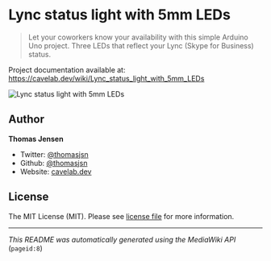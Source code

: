 # Lync status light with 5mm LEDs

> Let your coworkers know your availability with this simple Arduino Uno project. Three LEDs that reflect your Lync (Skype for Business) status.

Project documentation available at: https://cavelab.dev/wiki/Lync_status_light_with_5mm_LEDs

![Lync status light with 5mm LEDs](https://cavelab.dev/images/thumb/8/88/Lync-presence-light-green-led-41lvdq.jpeg/600px-Lync-presence-light-green-led-41lvdq.jpeg)

## Author
**Thomas Jensen**
* Twitter: [@thomasjsn](https://twitter.com/thomasjsn)
* Github: [@thomasjsn](https://github.com/thomasjsn)
* Website: [cavelab.dev](https://cavelab.dev/wiki/User:Thomas)

## License
The MIT License (MIT). Please see [license file](LICENSE.txt) for more information.

---
_This README was automatically generated using the MediaWiki API_ (`pageid:8`)
